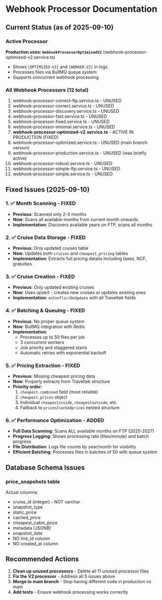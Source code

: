 # Webhook Processor Documentation

## Current Status (as of 2025-09-10)

### Active Processor
**Production uses: `WebhookProcessorOptimizedV2`** (webhook-processor-optimized-v2.service.ts)
- Shows `[OPTIMIZED-V2]` and `[WORKER-V2]` in logs
- Processes files via BullMQ queue system
- Supports concurrent webhook processing

### All Webhook Processors (12 total)
1. webhook-processor-correct-ftp.service.ts - UNUSED
2. webhook-processor-correct.service.ts - UNUSED
3. webhook-processor-discovery.service.ts - UNUSED
4. webhook-processor-fast.service.ts - UNUSED
5. webhook-processor-fixed.service.ts - UNUSED
6. webhook-processor-minimal.service.ts - UNUSED
7. **webhook-processor-optimized-v2.service.ts** - ACTIVE IN PRODUCTION (FIXED)
8. webhook-processor-optimized.service.ts - UNUSED (main branch version)
9. webhook-processor-production.service.ts - UNUSED (was briefly active)
10. webhook-processor-robust.service.ts - UNUSED
11. webhook-processor-simple-ftp.service.ts - UNUSED
12. webhook-processor-simple.service.ts - UNUSED

## Fixed Issues (2025-09-10)

### 1. ✅ Month Scanning - FIXED
- **Previous**: Scanned only 2-3 months
- **Now**: Scans all available months from current month onwards
- **Implementation**: Discovers available years on FTP, scans all months

### 2. ✅ Cruise Data Storage - FIXED
- **Previous**: Only updated cruises table
- **Now**: Updates both `cruises` and `cheapest_pricing` tables
- **Implementation**: Extracts full pricing details including taxes, NCF, gratuities

### 3. ✅ Cruise Creation - FIXED
- **Previous**: Only updated existing cruises
- **Now**: Uses upsert - creates new cruises or updates existing ones
- **Implementation**: `onConflictDoUpdate` with all Traveltek fields

### 4. ✅ Batching & Queuing - FIXED
- **Previous**: No proper queue system
- **Now**: BullMQ integration with Redis
- **Implementation**: 
  - Processes up to 50 files per job
  - 3 concurrent workers
  - Job priority and staggered starts
  - Automatic retries with exponential backoff

### 5. ✅ Pricing Extraction - FIXED
- **Previous**: Missing cheapest pricing data
- **Now**: Properly extracts from Traveltek structure
- **Priority order**:
  1. `cheapest.combined` field (most reliable)
  2. `cheapest.prices` object
  3. Individual `cheapestinside`, `cheapestoutside`, etc.
  4. Fallback to `prices`/`cachedprices` nested structure

### 6. ✅ Performance Optimization - ADDED
- **Full Data Scanning**: Scans ALL available months on FTP (2025-2027)
- **Progress Logging**: Shows processing rate (files/minute) and batch progress
- **File Distribution**: Logs file counts by year/month for visibility
- **Efficient Batching**: Processes files in batches of 50 with queue system

## Database Schema Issues

### price_snapshots table
Actual columns:
- cruise_id (integer) - NOT varchar
- snapshot_type
- static_price
- cached_price  
- cheapest_cabin_price
- metadata (JSONB)
- snapshot_date
- NO line_id column
- NO created_at column

## Recommended Actions

1. **Clean up unused processors** - Delete all 11 unused processor files
2. **Fix the V2 processor** - Address all 5 issues above
3. **Merge to main branch** - Stop having different code in production vs main
4. **Add tests** - Ensure webhook processing works correctly